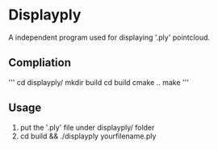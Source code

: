 # Displayply
A independent program used for displaying '.ply' pointcloud.

## Compliation

'''
cd displayply/
mkdir build
cd build
cmake ..
make
'''

## Usage
1. put the '.ply' file under displayply/ folder
2. cd build && ./displayply yourfilename.ply